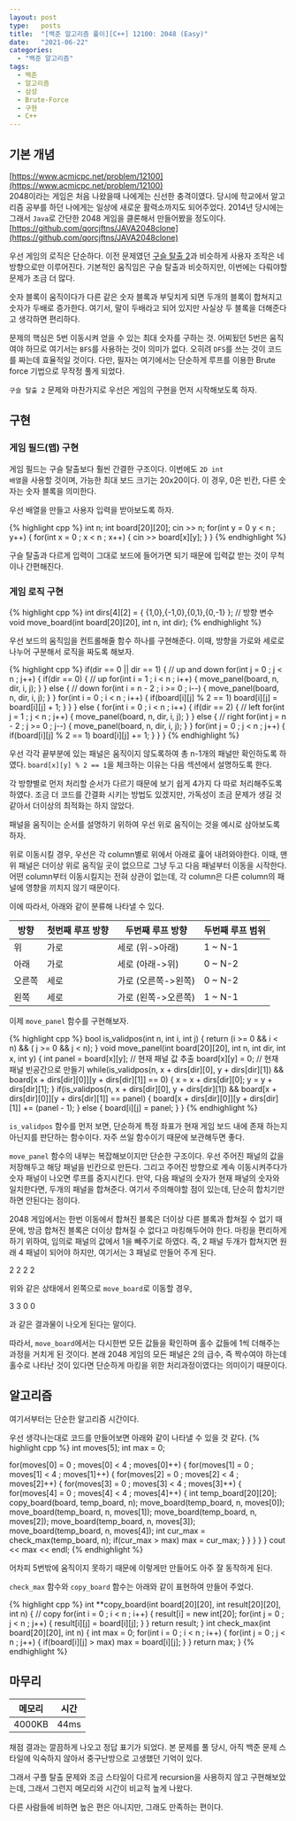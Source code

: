 ```yaml
---
layout: post
type:   posts
title:  "[백준 알고리즘 풀이][C++] 12100: 2048 (Easy)"
date:   "2021-06-22"
categories:
  - "백준 알고리즘"
tags:
  - 백준
  - 알고리즘
  - 삼성
  - Brute-Force
  - 구현
  - C++
---
```


## 기본 개념
[https://www.acmicpc.net/problem/12100](https://www.acmicpc.net/problem/12100)<br/>
2048이라는 게임은 처음 나왔을때 나에게는 신선한 충격이였다. 당시에 학교에서 알고리즘 공부를 하던 나에게는 일상에 새로운 활력소까지도 되어주었다.
2014년 당시에는 그래서 <code>Java</code>로 간단한 2048 게임을 클론해서 만들어봤을 정도이다. [https://github.com/qorcjftns/JAVA2048clone](https://github.com/qorcjftns/JAVA2048clone)

우선 게임의 로직은 단순하다. 이전 문제였던 [구슬 탈출 2](http://qorcjftns.github.io/%EB%B0%B1%EC%A4%80%20%EC%95%8C%EA%B3%A0%EB%A6%AC%EC%A6%98/2021/06/21/baekjoon-13460.html)과 비슷하게 사용자 조작은 네 방향으로만 이루어진다. 기본적인 움직임은 구슬 탈출과 비슷하지만, 이번에는 다뤄야할 문제가 조금 더 많다.

숫자 블록이 움직이다가 다른 같은 숫자 블록과 부딪치게 되면 두개의 블록이 합쳐지고 숫자가 두배로 증가한다. 여기서, 말이 두배라고 되어 있지만 사실상 두 블록을 더해준다고 생각하면 편리하다.

문제의 핵심은 5번 이동시켜 얻을 수 있는 최대 숫자를 구하는 것. 어찌됬던 5번은 움직여야 하므로 여기서는 <code>BFS</code>를 사용하는 것이 의미가 없다. 오히려 <code>DFS</code>를 쓰는 것이 코드를 짜는데 효율적일 것이다. 다만, 필자는 여기에서는 단순하게 루프를 이용한 Brute force 기법으로 무작정 풀게 되었다.

<code>구슬 탈출 2</code> 문제와 마찬가지로 우선은 게임의 구현을 먼저 시작해보도록 하자.


## 구현

### 게임 필드(맵) 구현

게임 필드는 구슬 탈출보다 훨씬 간결한 구조이다. 이번에도 <code>2D int 배열</code>을 사용할 것이며, 가능한 최대 보드 크기는 20x20이다.
이 경우, 0은 빈칸, 다른 숫자는 숫자 블록을 의미한다.

우선 배열을 만들고 사용자 입력을 받아보도록 하자.

{% highlight cpp %}
int n;
int board[20][20];
cin >> n;
for(int y = 0  y < n ; y++) {
	for(int x = 0 ; x < n ; x++) {
		cin >> board[x][y];
	}
}
{% endhighlight %}

구슬 탈출과 다르게 입력이 그대로 보드에 들어가면 되기 때문에 입력값 받는 것이 무척이나 간편해진다.


### 게임 로직 구현
{% highlight cpp %}
int dirs[4][2] = { {1,0},{-1,0},{0,1},{0,-1} }; // 방향 변수
void move_board(int board[20][20], int n, int dir);
{% endhighlight %}

우선 보드의 움직임을 컨트롤해줄 함수 하나를 구현해준다. 이때, 방향을 가로와 세로로 나누어 구분해서 로직을 짜도록 해보자.

{% highlight cpp %}
if(dir == 0 || dir == 1) { // up and down
	for(int j = 0 ; j < n ; j++) {
		if(dir == 0) { // up
			for(int i = 1 ; i < n ; i++) {
				move_panel(board, n, dir, i, j);
			}
		} else { // down
			for(int i = n - 2 ; i >= 0 ; i--) {
				move_panel(board, n, dir, i, j);
			}
		}
		for(int i = 0 ; i < n ; i++) {
			if(board[i][j] % 2 == 1) board[i][j] = board[i][j] + 1;
		}
	}
} else {
	for(int i = 0 ; i < n ; i++) {
		if(dir == 2) { // left
			for(int j = 1 ; j < n ; j++) {
				move_panel(board, n, dir, i, j);
			}
		} else { // right
			for(int j = n - 2 ; j >= 0 ; j--) {
				move_panel(board, n, dir, i, j);
			}
		}
		for(int j = 0 ; j < n ; j++) {
			if(board[i][j] % 2 == 1) board[i][j] += 1;
		}
	}
}
{% endhighlight %}

우선 각각 끝부분에 있는 패널은 움직이지 않도록하여 총 n-1개의 패널만 확인하도록 하였다. <code>board[x][y] % 2 == 1</code>을 체크하는 이유는 다음 섹션에서 설명하도록 한다.

각 방향별로 먼저 처리할 순서가 다르기 때문에 보기 쉽게 4가지 다 따로 처리해주도록 하였다. 조금 더 코드를 간결화 시키는 방법도 있겠지만, 가독성이 조금 문제가 생길 것 같아서 더이상의 최적화는 하지 않았다.

패널을 움직이는 순서를 설명하기 위하여 우선 위로 움직이는 것을 예시로 삼아보도록 하자.

위로 이동시킬 경우, 우선은 각 column별로 위에서 아래로 훑어 내려와야한다. 이때, 맨 위 패널은 더이상 위로 움직일 곳이 없으므로 그냥 두고 다음 패널부터 이동을 시작한다.
어떤 column부터 이동시킬지는 전혀 상관이 없는데, 각 column은 다른 column의 패널에 영향을 끼치지 않기 때문이다.

이에 따라서, 아래와 같이 분류해 나타낼 수 있다.

| 방향 | 첫번째 루프 방향 | 두번째 루프 방향 | 두번째 루프 범위 |
| --- | -------------- | -------------- | -------------- |
| 위 | 가로 | 세로 (위->아래) | 1 ~ N-1 |
| 아래 | 가로 | 세로 (아래->위) | 0 ~ N-2 |
| 오른쪽 | 세로 | 가로 (오른쪽->왼쪽) | 0 ~ N-2 |
| 왼쪽 | 세로 | 가로 (왼쪽->오른쪽) | 1 ~ N-1 |

이제 <code>move_panel</code> 함수를 구현해보자.

{% highlight cpp %}
bool is_validpos(int n, int i, int j) {
	return (i >= 0 && i < n) && ( j >= 0 && j < n);
}
void move_panel(int board[20][20], int n, int dir, int x, int y) {
	int panel = board[x][y]; // 현재 패널 값 추출
	board[x][y] = 0; // 현재 패널 빈공간으로 만들기
	while(is_validpos(n, x + dirs[dir][0], y + dirs[dir][1]) && board[x + dirs[dir][0]][y + dirs[dir][1]] == 0) {
		x = x + dirs[dir][0]; y = y + dirs[dir][1];
	}
	if(is_validpos(n, x + dirs[dir][0], y + dirs[dir][1]) && board[x + dirs[dir][0]][y + dirs[dir][1]] == panel) {
		board[x + dirs[dir][0]][y + dirs[dir][1]] += (panel - 1);
	} else {
		board[i][j] = panel;
	}
}
{% endhighlight %}

<code>is_validpos</code> 함수를 먼저 보면, 단순하게 특정 좌표가 현재 게임 보드 내에 존재 하는지 아닌지를 판단하는 함수이다. 자주 쓰일 함수이기 때문에 보관해두면 좋다.

<code>move_panel</code> 함수의 내부는 복잡해보이지만 단순한 구조이다. 우선 주어진 패널의 값을 저장해두고 해당 패널을 빈칸으로 만든다. 그리고 주어진 방향으로 계속 이동시켜주다가 숫자 패널이 나오면 루프를 중지시킨다.
만약, 다음 패널의 숫자가 현재 패널의 숫자와 일치한다면, 두개의 패널을 합쳐준다. 여기서 주의해야할 점이 있는데, 단순히 합치기만 하면 안된다는 점이다.

2048 게임에서는 한번 이동에서 합쳐진 블록은 더이상 다른 블록과 합쳐질 수 없기 때문에, 방금 합쳐진 블록은 더이상 합쳐질 수 없다고 마킹해두어야 한다. 마킹을 편리하게 하기 위하여, 임의로 패널의 값에서 1을 빼주기로 하였다. 즉, 2 패널 두개가 합쳐지면 원래 4 패널이 되어야 하지만, 여기서는 3 패널로 만들어 주게 된다.

2 2 2 2

위와 같은 상태에서 왼쪽으로 <code>move_board</code>로 이동할 경우, 

3 3 0 0

과 같은 결과물이 나오게 된다는 말이다.

따라서, <code>move_board</code>에서는 다시한번 모든 값들을 확인하며 홀수 값들에 1씩 더해주는 과정을 거치게 된 것이다. 본래 2048 게임의 모든 패널은 2의 급수, 즉 짝수여야 하는데 홀수로 나타난 것이 있다면 단순하게 마킹을 위한 처리과정이였다는 의미이기 때문이다.


## 알고리즘
여기서부터는 단순한 알고리즘 시간이다.

우선 생각나는대로 코드를 만들어보면 아래와 같이 나타낼 수 있을 것 같다.
{% highlight cpp %}
int moves[5];
int max = 0;

for(moves[0] = 0 ; moves[0] < 4 ; moves[0]++) {
	for(moves[1] = 0 ; moves[1] < 4 ; moves[1]++) {
		for(moves[2] = 0 ; moves[2] < 4 ; moves[2]++) {
			for(moves[3] = 0 ; moves[3] < 4 ; moves[3]++) {
				for(moves[4] = 0 ; moves[4] < 4 ; moves[4]++) {
					int temp_board[20][20];
					copy_board(board, temp_board, n);
					move_board(temp_board, n, moves[0]);
					move_board(temp_board, n, moves[1]);
					move_board(temp_board, n, moves[2]);
					move_board(temp_board, n, moves[3]);
					move_board(temp_board, n, moves[4]);
					int cur_max = check_max(temp_board, n);
					if(cur_max > max) max = cur_max;
				}
			}
		}
	}
}
cout << max << endl;
{% endhighlight %}

어차피 5번밖에 움직이지 못하기 때문에 이렇게만 만들어도 아주 잘 동작하게 된다.

<code>check_max</code> 함수와 <code>copy_board</code> 함수는 아래와 같이 표현하여 만들어 주었다.

{% highlight cpp %}
int **copy_board(int board[20][20], int result[20][20], int n) {
    // copy
    for(int i = 0 ; i < n ; i++) {
		result[i] = new int[20];
		for(int j = 0 ; j < n ; j++) { result[i][j] = board[i][j]; }
	}
    return result;
}
int check_max(int board[20][20], int n) {
	int max = 0;
	for(int i = 0 ; i < n ; i++) {
		for(int j = 0 ; j < n ; j++) {
			if(board[i][j] > max) max = board[i][j];
		}
	}
	return max;
}
{% endhighlight %}

## 마무리

| 메모리 | 시간 |
| ----- | --- |
| 4000KB | 44ms |

채점 결과는 깔끔하게 나오고 정답 표기가 되었다.
본 문제를 풀 당시, 아직 백준 문제 스타일에 익숙하지 않아서 중구난방으로 고생했던 기억이 있다.

그래서 구플 탈출 문제와 조금 스타일이 다르게 recursion을 사용하지 않고 구현해보았는데, 그래서 그런지 메모리와 시간이 비교적 높게 나왔다.

다른 사람들에 비하면 높은 편은 아니지만, 그래도 만족하는 편이다.
